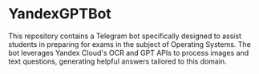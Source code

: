 # YandexGPTBot
This repository contains a Telegram bot specifically designed to assist students in preparing for exams in the subject of Operating Systems. The bot leverages Yandex Cloud's OCR and GPT APIs to process images and text questions, generating helpful answers tailored to this domain.
